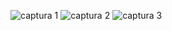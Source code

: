 


![captura 1](https://github.com/FernandoArraes/GoogleMaps_Arrraes/assets/62870978/2f34e395-8d2a-436e-8624-dd0c75338555)
![captura 2](https://github.com/FernandoArraes/GoogleMaps_Arrraes/assets/62870978/112ea5cb-9324-440d-83a0-22a01121caa2)
![captura 3](https://github.com/FernandoArraes/GoogleMaps_Arrraes/assets/62870978/a887b7c9-7db0-4837-bbd9-2443d6358fd6)
